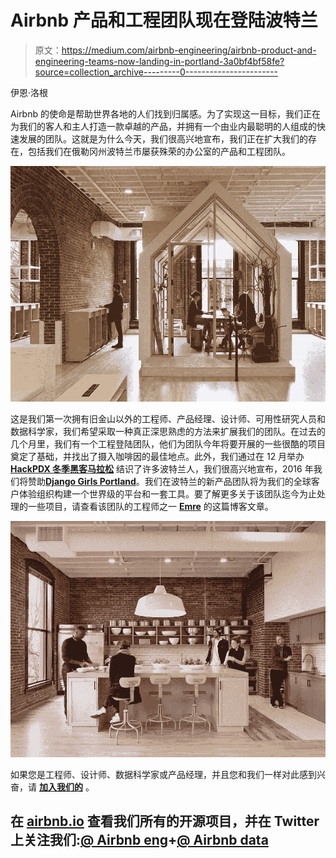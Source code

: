 # Airbnb 产品和工程团队现在登陆波特兰

> 原文：<https://medium.com/airbnb-engineering/airbnb-product-and-engineering-teams-now-landing-in-portland-3a0bf4bf58fe?source=collection_archive---------0----------------------->

伊恩·洛根

Airbnb 的使命是帮助世界各地的人们找到归属感。为了实现这一目标，我们正在为我们的客人和主人打造一款卓越的产品，并拥有一个由业内最聪明的人组成的快速发展的团队。这就是为什么今天，我们很高兴地宣布，我们正在扩大我们的存在，包括我们在俄勒冈州波特兰市屡获殊荣的办公室的产品和工程团队。

![](img/dbc6da90825423097882e17f6c50973d.png)

这是我们第一次拥有旧金山以外的工程师、产品经理、设计师、可用性研究人员和数据科学家，我们希望采取一种真正深思熟虑的方法来扩展我们的团队。在过去的几个月里，我们有一个工程登陆团队，他们为团队今年将要开展的一些很酷的项目奠定了基础，并找出了摄入咖啡因的最佳地点。此外，我们通过在 12 月举办 [**HackPDX 冬季黑客马拉松**](https://www.eventbrite.com/e/hackpdx-winter-hackathon-airbnb-portland-tickets-19642377881) 结识了许多波特兰人，我们很高兴地宣布，2016 年我们将赞助[**Django Girls Portland**](https://djangogirls.org/portland/)。我们在波特兰的新产品团队将为我们的全球客户体验组织构建一个世界级的平台和一套工具。要了解更多关于该团队迄今为止处理的一些项目，请查看该团队的工程师之一 [**Emre**](http://nerds.airbnb.com/life-of-a-ticket/) 的这篇博客文章。

![](img/face2c185e6dae3d430a2326fd3e4f08.png)

如果您是工程师、设计师、数据科学家或产品经理，并且您和我们一样对此感到兴奋，请 [**加入我们的**](https://www.airbnb.com/careers/locations/portland-united-states) 。

## 在 [airbnb.io](http://airbnb.io) 查看我们所有的开源项目，并在 Twitter 上关注我们:[@ Airbnb eng](https://twitter.com/AirbnbEng)+[@ Airbnb data](https://twitter.com/AirbnbData)